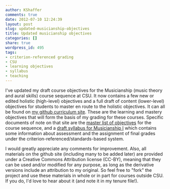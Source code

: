 ```yaml
---
author: KShaffer
comments: true
date: 2012-07-10 12:24:39
layout: post
slug: updated-musicianship-objectives
title: Updated musicianship objectives
categories: []
share: true
wordpress_id: 495
tags:
- criterion-referenced grading
- CSU
- learning objectives
- syllabus
- teaching
---
```


I've updated my draft course objectives for the Musicianship (music theory and aural skills) course sequence at CSU. It now contains a few new or edited holistic (high-level) objectives and a full draft of content (lower-level) objectives for students to master en route to the holistic objectives. It can all be found on [my github curriculum site](https://github.com/kshaffer/musicianship-curriculum). These are the learning and mastery objectives that will form the basis of my grading for these courses. Specific documents of note on that site are the [master list of objectives](https://github.com/kshaffer/musicianship-curriculum/blob/master/musicianshipObjectives.md) for the course sequence, and a [draft syllabus for Musicianship I](https://github.com/kshaffer/musicianship-curriculum/blob/master/musi198-syllabus.md) which contains some information about assessment and the assignment of final grades under the criterion-referenced/standards-based system.

I would greatly appreciate any comments for improvement. Also, all materials on the github site (including many to be added later) are provided under a Creative Commons Attribution license (CC-BY), meaning that they can be used and/or modified for any purpose, as long as the derivative versions include an attribution to my original. So feel free to "fork" the project and use these materials in whole or in part for courses outside CSU. If you do, I'd love to hear about it (and note it in my tenure file!).
